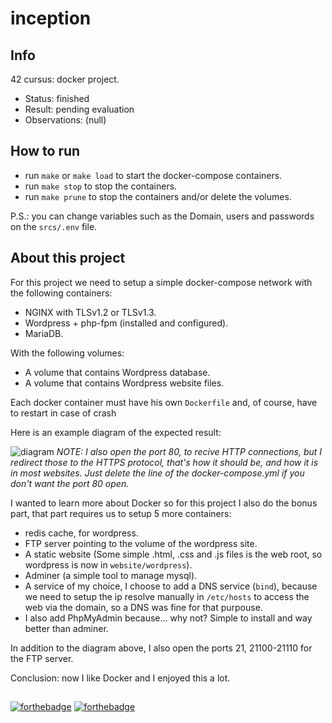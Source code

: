 # inception

## Info

42 cursus: docker project.

- Status: finished
- Result: pending evaluation
- Observations: (null)

## How to run

- run `make` or `make load` to start the docker-compose containers.
- run `make stop` to stop the containers.
- run `make prune` to stop the containers and/or delete the volumes.

P.S.: you can change variables such as the Domain, users and passwords on the `srcs/.env` file.

## About this project

For this project we need to setup a simple docker-compose network with the following containers:

- NGINX with TLSv1.2 or TLSv1.3.
- Wordpress + php-fpm (installed and configured).
- MariaDB.

With the following volumes:

- A volume that contains Wordpress database.
- A volume that contains Wordpress website files.

Each docker container must have his own `Dockerfile` and, of course, have to restart in case of crash

Here is an example diagram of the expected result:

![diagram](https://github.com/izenynn/inception/blob/main/diagram.png)
*NOTE: I also open the port 80, to recive HTTP connections, but I redirect those to the HTTPS protocol, that's how it should be, and how it is in most websites. Just delete the line of the docker-compose.yml if you don't want the port 80 open.*

I wanted to learn more about Docker so for this project I also do the bonus part, that part requires
us to setup 5 more containers:

- redis cache, for wordpress.
- FTP server pointing to the volume of the wordpress site.
- A static website (Some simple .html, .css and .js files is the web root, so wordpress is now in `website/wordpress`).
- Adminer (a simple tool to manage mysql).
- A service of my choice, I choose to add a DNS service (`bind`), because we need to setup the ip resolve manually in `/etc/hosts` to access the web via the domain, so a DNS was fine for that purpouse.
- I also add PhpMyAdmin because... why not? Simple to install and way better than adminer.

In addition to the diagram above, I also open the ports 21, 21100-21110 for the FTP server.

Conclusion: now I like Docker and I enjoyed this a lot.

##
[![forthebadge](https://forthebadge.com/images/badges/built-with-science.svg)](https://forthebadge.com)
[![forthebadge](https://forthebadge.com/images/badges/it-works-why.svg)](https://forthebadge.com)
